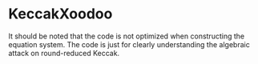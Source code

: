 # KeccakXoodoo
It should be noted that the code is not optimized when constructing the equation system. The code is just for clearly understanding the algebraic attack on round-reduced Keccak.
